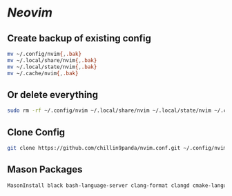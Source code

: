 # ***Neovim***
## Create backup of existing config
```bash
mv ~/.config/nvim{,.bak}
mv ~/.local/share/nvim{,.bak}
mv ~/.local/state/nvim{,.bak}
mv ~/.cache/nvim{,.bak}
```

## Or delete everything
```bash
sudo rm -rf ~/.config/nvim ~/.local/share/nvim ~/.local/state/nvim ~/.cache/nvim
```

## Clone Config
```bash
git clone https://github.com/chillin9panda/nvim.conf.git ~/.config/nvim
``` 

## Mason Packages
```bash
MasonInstall black bash-language-server clang-format clangd cmake-language-server cssls eslint_d google-java-format html-lsp htmlhint intelephense jdtls lua-language-server php-cs-fixer prettier pylsp shfmt somesass_ls stylua stylelint typescript-language-server
```
